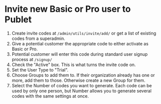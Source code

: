 # Invite new Basic or Pro user to Publet

1. Create invite codes at `/admin/utils/invite/add/` or get a list of existing codes from a superadmin.
2. Give a potential customer the appropriate code to either activate as Basic or Pro.
3. Potential customer will enter this code during standard user signup process at `/signup/`
4. Check the "Active" box. This is what turns the invite code on.
5. Set the User Type to "Trial".
6. Choose Groups to add them to. If their organization already has one or more, add them to those. Otherwise create a new Group for them.
7. Select the Number of codes you want to generate. Each code can be used by only one person, but Number allows you to generate several codes with the same settings at once.
